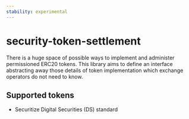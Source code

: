 ```yaml
---
stability: experimental
---
```


security-token-settlement
==

There is a huge space of possible ways to implement and administer permissioned
ERC20 tokens.  This library aims to define an interface abstracting away those
details of token implementation which exchange operators do not need to know. 

Supported tokens
--

- Securitize Digital Securities (DS) standard
